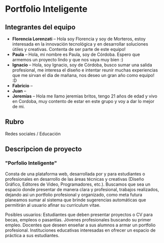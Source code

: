 # Portfolio Inteligente

## Integrantes del equipo

- **Florencia Lorenzati** – Hola soy Florencia y soy de Morteros, estoy interesada en la innovación tecnológica y en desarrollar soluciones útiles y creativas. Contenta de ser parte de este equipo!
- **Paula** – Hola, mi nombre es Paula, soy de Córdoba. Espero que armemos un proyecto lindo y que nos vaya muy bien :)
- **Ignacio** – Hola, soy Ignacio, soy de Córdoba, busco sumar una salida profesional, me interesa el diseño e intentar reunir muchas experiencias que me sirvan el dia de mañana, nos deseo un gran año como equipo! :D
- **Fabricio** – 
- **Juan** – 
- **Jeremías** – Hola me llamo  jeremias britos, tengo 21 años de edad y vivo en Cordoba, muy contento de estar en este grupo y voy a dar lo mejor de mi. 

## Rubro

Redes sociales / Educación

## Descripcion de proyecto
### "Porfolio Inteligente"
Consta de una plataforma web, desarrollada por y para estudiantes o profesionales en desarrollo de las áreas técnicas y creativas (Diseño Gráfico, Editores de Video, Programadores, etc.).
Buscamos que sea un espacio donde presentar de manera clara y profesional, trabajos realizados, dejando asi un portfolio profesional y organizado, como meta futura planeamos sumar al sistema que brinde sugerencias automáticas que permitirán al usuario afinar su curriculum vitae.

Posibles usuarios:
Estudiantes que deben presentar proyectos o CV para becas, empleos o pasantías.
Jóvenes profesionales buscando su primer empleo.
Docentes que deseen enseñar a sus alumnos a armar un portfolio profesional.
Instituciones educativas interesadas en ofrecer un espacio de práctica a sus estudiantes.

